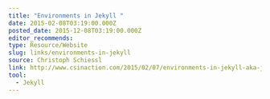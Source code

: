 ```yaml
---
title: "Environments in Jekyll "
date: 2015-02-08T03:19:00.000Z
posted_date: 2015-12-08T03:19:00.000Z
editor_recommends:
type: Resource/Website
slug: links/environments-in-jekyll
source: Christoph Schiessl
link: http://www.csinaction.com/2015/02/07/environments-in-jekyll-aka-jekyll_env/
tool:
  - Jekyll
---
```






